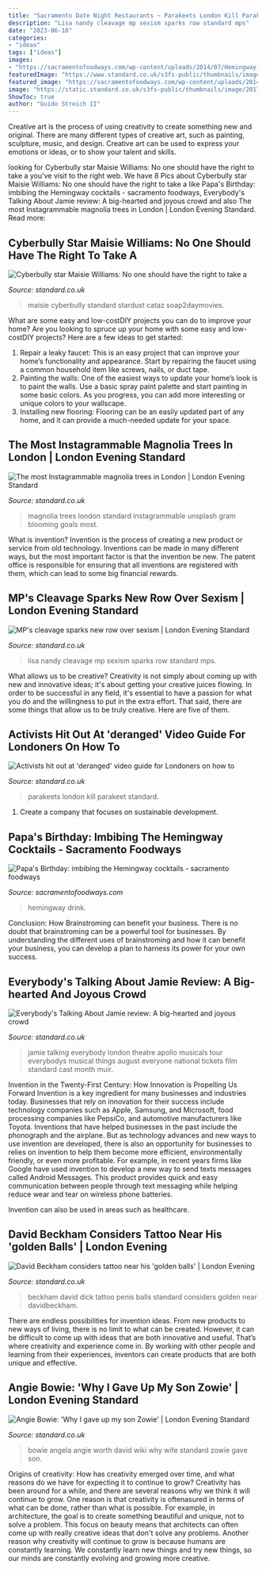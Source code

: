 ```yaml
---
title: "Sacramento Date Night Restaurants ~ Parakeets London Kill Parakeet Standard"
description: "Lisa nandy cleavage mp sexism sparks row standard mps"
date: "2023-06-18"
categories:
- "ideas"
tags: ["ideas"]
images:
- "https://sacramentofoodways.com/wp-content/uploads/2014/07/Hemingway-drink.jpg"
featuredImage: "https://www.standard.co.uk/s3fs-public/thumbnails/image/2012/01/03/09/LisaNandy415.jpg"
featured_image: "https://sacramentofoodways.com/wp-content/uploads/2014/07/Hemingway-drink.jpg"
image: "https://static.standard.co.uk/s3fs-public/thumbnails/image/2017/11/23/08/jamie-5.jpg"
ShowToc: true
author: "Guido Streich II"
---
```



Creative art is the process of using creativity to create something new and original. There are many different types of creative art, such as painting, sculpture, music, and design. Creative art can be used to express your emotions or ideas, or to show your talent and skills.

	

		
looking for Cyberbully star Maisie Williams: No one should have the right to take a you've visit to the right web. We have 8 Pics about Cyberbully star Maisie Williams: No one should have the right to take a like Papa&#039;s Birthday: imbibing the Hemingway cocktails - sacramento foodways, Everybody&#039;s Talking About Jamie review: A big-hearted and joyous crowd and also The most Instagrammable magnolia trees in London | London Evening Standard. Read more:
		
    
## Cyberbully Star Maisie Williams: No One Should Have The Right To Take A

<img loading=lazy src="https://static.standard.co.uk/s3fs-public/thumbnails/image/2015/01/14/16/maisie-williams.jpg" onerror="this.onerror=null;this.src='https://tse1.mm.bing.net/th?id=OIP.07kUc9cx3imyv1clOet9oQHaE8&amp;pid=15.1';" alt="Cyberbully star Maisie Williams: No one should have the right to take a">

_Source: standard.co.uk_

>maisie cyberbully standard stardust cataz soap2daymovies. 

	

What are some easy and low-costDIY projects you can do to improve your home?
Are you looking to spruce up your home with some easy and low-costDIY projects? Here are a few ideas to get started: 
1. Repair a leaky faucet: This is an easy project that can improve your home’s functionality and appearance. Start by repairing the faucet using a common household item like screws, nails, or duct tape. 
2. Painting the walls: One of the easiest ways to update your home’s look is to paint the walls. Use a basic spray paint palette and start painting in some basic colors. As you progress, you can add more interesting or unique colors to your wallscape. 
3. Installing new flooring: Flooring can be an easily updated part of any home, and it can provide a much-needed update for your space.

    
## The Most Instagrammable Magnolia Trees In London | London Evening Standard

<img loading=lazy src="https://static.standard.co.uk/s3fs-public/thumbnails/image/2019/03/12/12/christopher-jolly-604309-unsplash.jpg" onerror="this.onerror=null;this.src='https://tse3.mm.bing.net/th?id=OIP.UumkrhIwMdEXUrgMa7Pc9AHaE8&amp;pid=15.1';" alt="The most Instagrammable magnolia trees in London | London Evening Standard">

_Source: standard.co.uk_

>magnolia trees london standard instagrammable unsplash gram blooming goals most. 

	

What is invention?
Invention is the process of creating a new product or service from old technology. Inventions can be made in many different ways, but the most important factor is that the invention be new. 
The patent office is responsible for ensuring that all inventions are registered with them, which can lead to some big financial rewards.

    
## MP&#039;s Cleavage Sparks New Row Over Sexism | London Evening Standard

<img loading=lazy src="https://www.standard.co.uk/s3fs-public/thumbnails/image/2012/01/03/09/LisaNandy415.jpg" onerror="this.onerror=null;this.src='https://tse3.mm.bing.net/th?id=OIP.zzleUq-xtrAI-5BLBmeJDQAAAA&amp;pid=15.1';" alt="MP&#039;s cleavage sparks new row over sexism | London Evening Standard">

_Source: standard.co.uk_

>lisa nandy cleavage mp sexism sparks row standard mps. 

	

What allows us to be creative?
Creativity is not simply about coming up with new and innovative ideas; it's about getting your creative juices flowing. In order to be successful in any field, it's essential to have a passion for what you do and the willingness to put in the extra effort. That said, there are some things that allow us to be truly creative. Here are five of them.

    
## Activists Hit Out At &#039;deranged&#039; Video Guide For Londoners On How To

<img loading=lazy src="https://www.standard.co.uk/s3fs-public/thumbnails/image/2014/12/02/08/parakeet.jpg" onerror="this.onerror=null;this.src='https://tse2.mm.bing.net/th?id=OIP.9L48FI1DMNnsSM2tPCJ3nQHaE8&amp;pid=15.1';" alt="Activists hit out at &#039;deranged&#039; video guide for Londoners on how to">

_Source: standard.co.uk_

>parakeets london kill parakeet standard. 

	

1. Create a company that focuses on sustainable development.

    
## Papa&#039;s Birthday: Imbibing The Hemingway Cocktails - Sacramento Foodways

<img loading=lazy src="https://sacramentofoodways.com/wp-content/uploads/2014/07/Hemingway-drink.jpg" onerror="this.onerror=null;this.src='https://tse1.mm.bing.net/th?id=OIP.HGi0AnS1ZYw83KD_MTWgOwHaEG&amp;pid=15.1';" alt="Papa&#039;s Birthday: imbibing the Hemingway cocktails - sacramento foodways">

_Source: sacramentofoodways.com_

>hemingway drink. 

	

Conclusion: How Brainstroming can benefit your business.
There is no doubt that brainstroming can be a powerful tool for businesses. By understanding the different uses of brainstroming and how it can benefit your business, you can develop a plan to harness its power for your own success.

    
## Everybody&#039;s Talking About Jamie Review: A Big-hearted And Joyous Crowd

<img loading=lazy src="https://static.standard.co.uk/s3fs-public/thumbnails/image/2017/11/23/08/jamie-5.jpg" onerror="this.onerror=null;this.src='https://tse3.mm.bing.net/th?id=OIP.uwaHVXJ52k0g9JEv7UHzpQHaEi&amp;pid=15.1';" alt="Everybody&#039;s Talking About Jamie review: A big-hearted and joyous crowd">

_Source: standard.co.uk_

>jamie talking everybody london theatre apollo musicals tour everybodys musical things august everyone national tickets film standard cast month muir. 

	

Invention in the Twenty-First Century: How Innovation is Propelling Us Forward
Invention is a key ingredient for many businesses and industries today. Businesses that rely on innovation for their success include technology companies such as Apple, Samsung, and Microsoft, food processing companies like PepsiCo, and automotive manufacturers like Toyota. Inventions that have helped businesses in the past include the phonograph and the airplane.
But as technology advances and new ways to use invention are developed, there is also an opportunity for businesses to relies on invention to help them become more efficient, environmentally friendly, or even more profitable. For example, in recent years firms like Google have used invention to develop a new way to send texts messages called Android Messages. This product provides quick and easy communication between people through text messaging while helping reduce wear and tear on wireless phone batteries.

Invention can also be used in areas such as healthcare.

    
## David Beckham Considers Tattoo Near His &#039;golden Balls&#039; | London Evening

<img loading=lazy src="https://www.standard.co.uk/s3fs-public/thumbnails/image/2012/01/03/09/DavidBeckham_415.jpg" onerror="this.onerror=null;this.src='https://tse1.mm.bing.net/th?id=OIP.F5lf4CVYFQXVOTiJS4k-XQAAAA&amp;pid=15.1';" alt="David Beckham considers tattoo near his &#039;golden balls&#039; | London Evening">

_Source: standard.co.uk_

>beckham david dick tattoo penis balls standard considers golden near davidbeckham. 

	

There are endless possibilities for invention ideas. From new products to new ways of living, there is no limit to what can be created. However, it can be difficult to come up with ideas that are both innovative and useful. That’s where creativity and experience come in. By working with other people and learning from their experiences, inventors can create products that are both unique and effective.

    
## Angie Bowie: &#039;Why I Gave Up My Son Zowie&#039; | London Evening Standard

<img loading=lazy src="https://static.standard.co.uk/s3fs-public/thumbnails/image/2016/01/07/08/angiebowie.jpg" onerror="this.onerror=null;this.src='https://tse2.mm.bing.net/th?id=OIP.fR5rXnBgMbmgLXsmMaoUBgHaE8&amp;pid=15.1';" alt="Angie Bowie: &#039;Why I gave up my son Zowie&#039; | London Evening Standard">

_Source: standard.co.uk_

>bowie angela angie worth david wiki why wife standard zowie gave son. 

	

Origins of creativity: How has creativity emerged over time, and what reasons do we have for expecting it to continue to grow?
Creativity has been around for a while, and there are several reasons why we think it will continue to grow. One reason is that creativity is oftenasured in terms of what can be done, rather than what is possible. For example, in architecture, the goal is to create something beautiful and unique, not to solve a problem. This focus on beauty means that architects can often come up with really creative ideas that don't solve any problems. Another reason why creativity will continue to grow is because humans are constantly learning. We constantly learn new things and try new things, so our minds are constantly evolving and growing more creative.

